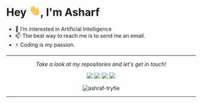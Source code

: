 # Hey <img src="icons/hello.gif" width="30">, I'm Asharf
- 👀 I’m interested in Artificial Intelligence
- 📫 The best way to reach me is to send me an email.
- ⚡ Coding is my passion.

<hr>
  <p align="center">
    <i>Take a look at my repositories and let's get in touch!</i>
    <p align="center">
      <a href= "https://github.com/ashraftryfie"><img src="https://img.icons8.com/material-outlined/30/000000/github.png"/></a>
      <a href= "#"><img src="https://img.icons8.com/material-outlined/30/000000/linkedin.png"/></a>
      <a href= "#"><img src="https://img.icons8.com/material-outlined/30/000000/facebook.png"/></a>
      <a href= "#"><img src="https://img.icons8.com/material-outlined/30/000000/twitter.png"/></a>
    </p>
    <p align="center">
      <img src="https://komarev.com/ghpvc/?username=ashraftryfie&label=Profile%20views&color=0e75b6&style=flat" alt="ashraf-tryfie"/>
    </p>
  </p>
<hr>
